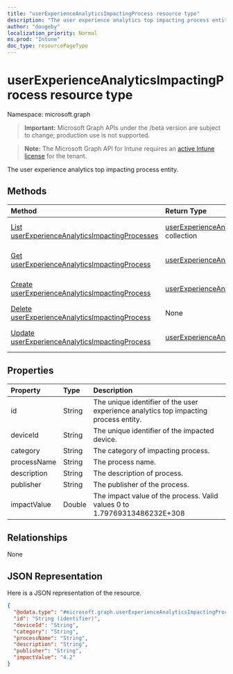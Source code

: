 ```yaml
---
title: "userExperienceAnalyticsImpactingProcess resource type"
description: "The user experience analytics top impacting process entity."
author: "dougeby"
localization_priority: Normal
ms.prod: "Intune"
doc_type: resourcePageType
---
```


# userExperienceAnalyticsImpactingProcess resource type

Namespace: microsoft.graph

> **Important:** Microsoft Graph APIs under the /beta version are subject to change; production use is not supported.

> **Note:** The Microsoft Graph API for Intune requires an [active Intune license](https://go.microsoft.com/fwlink/?linkid=839381) for the tenant.

The user experience analytics top impacting process entity.

## Methods
|Method|Return Type|Description|
|:---|:---|:---|
|[List userExperienceAnalyticsImpactingProcesses](../api/intune-devices-userexperienceanalyticsimpactingprocess-list.md)|[userExperienceAnalyticsImpactingProcess](../resources/intune-devices-userexperienceanalyticsimpactingprocess.md) collection|List properties and relationships of the [userExperienceAnalyticsImpactingProcess](../resources/intune-devices-userexperienceanalyticsimpactingprocess.md) objects.|
|[Get userExperienceAnalyticsImpactingProcess](../api/intune-devices-userexperienceanalyticsimpactingprocess-get.md)|[userExperienceAnalyticsImpactingProcess](../resources/intune-devices-userexperienceanalyticsimpactingprocess.md)|Read properties and relationships of the [userExperienceAnalyticsImpactingProcess](../resources/intune-devices-userexperienceanalyticsimpactingprocess.md) object.|
|[Create userExperienceAnalyticsImpactingProcess](../api/intune-devices-userexperienceanalyticsimpactingprocess-create.md)|[userExperienceAnalyticsImpactingProcess](../resources/intune-devices-userexperienceanalyticsimpactingprocess.md)|Create a new [userExperienceAnalyticsImpactingProcess](../resources/intune-devices-userexperienceanalyticsimpactingprocess.md) object.|
|[Delete userExperienceAnalyticsImpactingProcess](../api/intune-devices-userexperienceanalyticsimpactingprocess-delete.md)|None|Deletes a [userExperienceAnalyticsImpactingProcess](../resources/intune-devices-userexperienceanalyticsimpactingprocess.md).|
|[Update userExperienceAnalyticsImpactingProcess](../api/intune-devices-userexperienceanalyticsimpactingprocess-update.md)|[userExperienceAnalyticsImpactingProcess](../resources/intune-devices-userexperienceanalyticsimpactingprocess.md)|Update the properties of a [userExperienceAnalyticsImpactingProcess](../resources/intune-devices-userexperienceanalyticsimpactingprocess.md) object.|

## Properties
|Property|Type|Description|
|:---|:---|:---|
|id|String|The unique identifier of the user experience analytics top impacting process entity.|
|deviceId|String|The unique identifier of the impacted device.|
|category|String|The category of impacting process.|
|processName|String|The process name.|
|description|String|The description of process.|
|publisher|String|The publisher of the process.|
|impactValue|Double|The impact value of the process. Valid values 0 to 1.79769313486232E+308|

## Relationships
None

## JSON Representation
Here is a JSON representation of the resource.
<!-- {
  "blockType": "resource",
  "keyProperty": "id",
  "@odata.type": "microsoft.graph.userExperienceAnalyticsImpactingProcess"
}
-->
``` json
{
  "@odata.type": "#microsoft.graph.userExperienceAnalyticsImpactingProcess",
  "id": "String (identifier)",
  "deviceId": "String",
  "category": "String",
  "processName": "String",
  "description": "String",
  "publisher": "String",
  "impactValue": "4.2"
}
```



